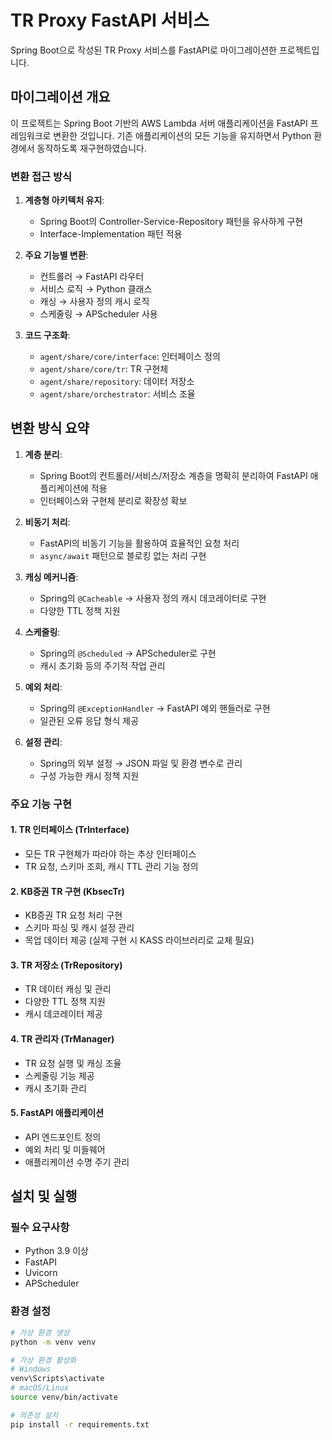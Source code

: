 # TR Proxy FastAPI 서비스

Spring Boot으로 작성된 TR Proxy 서비스를 FastAPI로 마이그레이션한 프로젝트입니다.

## 마이그레이션 개요

이 프로젝트는 Spring Boot 기반의 AWS Lambda 서버 애플리케이션을 FastAPI 프레임워크로 변환한 것입니다. 기존 애플리케이션의 모든 기능을 유지하면서 Python 환경에서 동작하도록 재구현하였습니다.

### 변환 접근 방식

1. **계층형 아키텍처 유지**:
   - Spring Boot의 Controller-Service-Repository 패턴을 유사하게 구현
   - Interface-Implementation 패턴 적용

2. **주요 기능별 변환**:
   - 컨트롤러 → FastAPI 라우터
   - 서비스 로직 → Python 클래스
   - 캐싱 → 사용자 정의 캐시 로직
   - 스케줄링 → APScheduler 사용

3. **코드 구조화**:
   - `agent/share/core/interface`: 인터페이스 정의
   - `agent/share/core/tr`: TR 구현체
   - `agent/share/repository`: 데이터 저장소
   - `agent/share/orchestrator`: 서비스 조율

## 변환 방식 요약

1. **계층 분리**:
   - Spring Boot의 컨트롤러/서비스/저장소 계층을 명확히 분리하여 FastAPI 애플리케이션에 적용
   - 인터페이스와 구현체 분리로 확장성 확보

2. **비동기 처리**:
   - FastAPI의 비동기 기능을 활용하여 효율적인 요청 처리
   - `async/await` 패턴으로 블로킹 없는 처리 구현

3. **캐싱 메커니즘**:
   - Spring의 `@Cacheable` → 사용자 정의 캐시 데코레이터로 구현
   - 다양한 TTL 정책 지원

4. **스케줄링**:
   - Spring의 `@Scheduled` → APScheduler로 구현
   - 캐시 초기화 등의 주기적 작업 관리

5. **예외 처리**:
   - Spring의 `@ExceptionHandler` → FastAPI 예외 핸들러로 구현
   - 일관된 오류 응답 형식 제공

6. **설정 관리**:
   - Spring의 외부 설정 → JSON 파일 및 환경 변수로 관리
   - 구성 가능한 캐시 정책 지원

### 주요 기능 구현

#### 1. TR 인터페이스 (TrInterface)
- 모든 TR 구현체가 따라야 하는 추상 인터페이스
- TR 요청, 스키마 조회, 캐시 TTL 관리 기능 정의

#### 2. KB증권 TR 구현 (KbsecTr)
- KB증권 TR 요청 처리 구현
- 스키마 파싱 및 캐시 설정 관리
- 목업 데이터 제공 (실제 구현 시 KASS 라이브러리로 교체 필요)

#### 3. TR 저장소 (TrRepository)
- TR 데이터 캐싱 및 관리
- 다양한 TTL 정책 지원
- 캐시 데코레이터 제공

#### 4. TR 관리자 (TrManager)
- TR 요청 실행 및 캐싱 조율
- 스케줄링 기능 제공
- 캐시 초기화 관리

#### 5. FastAPI 애플리케이션
- API 엔드포인트 정의
- 예외 처리 및 미들웨어
- 애플리케이션 수명 주기 관리

## 설치 및 실행

### 필수 요구사항
- Python 3.9 이상
- FastAPI
- Uvicorn
- APScheduler

### 환경 설정
```bash
# 가상 환경 생성
python -m venv venv

# 가상 환경 활성화
# Windows
venv\Scripts\activate
# macOS/Linux
source venv/bin/activate

# 의존성 설치
pip install -r requirements.txt